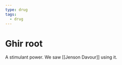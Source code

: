 ```yaml
---
type: drug
tags:
  - drug
---
```


#  Ghir root

A stimulant power. We saw [[Jenson Davour]] using it. 
